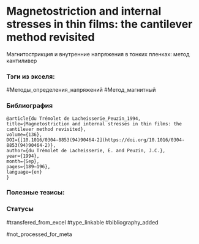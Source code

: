 # Magnetostriction and internal stresses in thin films: the cantilever method revisited

Магнитострикция и внутренние напряжения в тонких пленках: метод кантиливер

### Тэги из экселя:
#Методы_определения_напряжений 
#Метод_магнитный 

### Библиография
```
@article{du Trémolet de Lacheisserie_Peuzin_1994,
title={Magnetostriction and internal stresses in thin films: the cantilever method revisited},
volume={136},
DOI={[10.1016/0304-8853(94)90464-2](https://doi.org/10.1016/0304-8853(94)90464-2)},
author={du Trémolet de Lacheisserie, E. and Peuzin, J.C.},
year={1994},
month={Sep},
pages={189–196},
language={en}
}
```

### Полезные тезисы:

### Статусы
#transfered_from_excel 
#type_linkable 
#bibliography_added

#not_processed_for_meta
